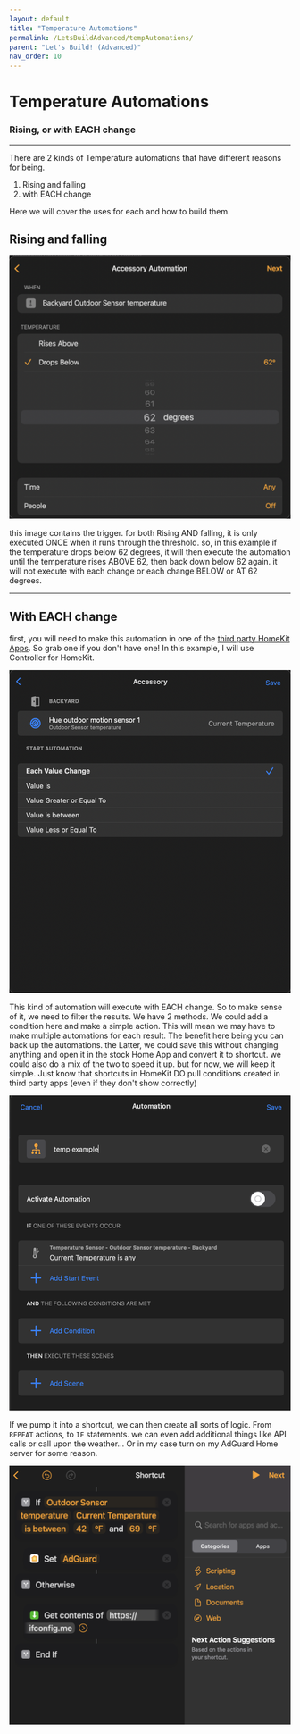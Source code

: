 ```yaml
---
layout: default
title: "Temperature Automations"
permalink: /LetsBuildAdvanced/tempAutomations/
parent: "Let's Build! (Advanced)"
nav_order: 10
---
```

# Temperature Automations
### Rising, or with EACH change
---

There are 2 kinds of Temperature automations that have different reasons for being.

1. Rising and falling
2. with EACH change

Here we will cover the uses for each and how to build them.

## Rising and falling

![jtd](https://github.com/PaRkThEcAr/PaRkThEcAr.github.io/blob/294f4152fb062502cfc94acbb10ed83aff4c08aa/docs/LetsReallyBuild/Images/RiseFallTempStock.png)

this image contains the trigger. for both Rising AND falling, it is only executed ONCE when it runs through the threshold. so, in this example if the temperature drops below 62 degrees, it will then execute the automation until the temperature rises ABOVE 62, then back down below 62 again. it will not execute with each change or each change BELOW or AT 62 degrees.

---

## With EACH change

first, you will need to make this automation in one of the [third party HomeKit Apps](https://parkthecar.github.io/getting-started/homekit-apps/). So grab one if you don't have one! In this example, I will use Controller for HomeKit.

![jtd](https://github.com/PaRkThEcAr/PaRkThEcAr.github.io/blob/main/docs/LetsReallyBuild/Images/TempEachChangeController.png?raw=true)

This kind of automation will execute with EACH change. So to make sense of it, we need to filter the results. We have 2 methods. We could add a condition here and make a simple action. This will mean we may have to make multiple automations for each result. The benefit here being you can back up the automations. the Latter, we could save this without changing anything and open it in the stock Home App and convert it to shortcut. we could also do a mix of the two to speed it up. but for now, we will keep it simple. Just know that shortcuts in HomeKit DO pull conditions created in third party apps (even if they don't show correctly)

![jtd](https://github.com/PaRkThEcAr/PaRkThEcAr.github.io/blob/main/docs/LetsReallyBuild/Images/ControllerTempAutomation.png?raw=true)

If we pump it into a shortcut, we can then create all sorts of logic. From `REPEAT` actions, to `IF` statements. we can even add additional things like API calls or call upon the weather... Or in my case turn on my AdGuard Home server for some reason.

![jtd](https://github.com/PaRkThEcAr/PaRkThEcAr.github.io/blob/main/docs/LetsReallyBuild/Images/TemperatureConvertedShortcut.png?raw=true)
